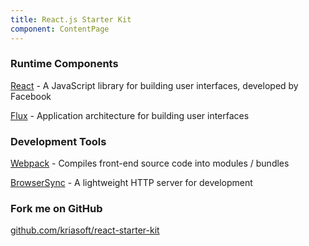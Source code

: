 ```yaml
---
title: React.js Starter Kit
component: ContentPage
---
```

### Runtime Components

[React](https://facebook.github.io/react/) - A JavaScript library for building user interfaces, developed by Facebook

[Flux](http://facebook.github.io/flux/) - Application architecture for building user interfaces

### Development Tools

[Webpack](http://webpack.github.io/) - Compiles front-end source code into modules / bundles

[BrowserSync](http://www.browsersync.io/) - A lightweight HTTP server for development

### Fork me on GitHub

[github.com/kriasoft/react-starter-kit](https://github.com/kriasoft/react-starter-kit)
